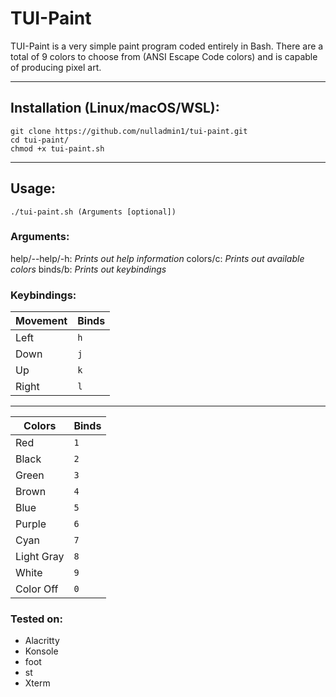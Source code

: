 # TUI-Paint

TUI-Paint is a very simple paint program coded entirely in Bash. There are a total of 9 colors to choose from (ANSI Escape Code colors) and is capable of producing pixel art.

------------------

## Installation (Linux/macOS/WSL):

```
git clone https://github.com/nulladmin1/tui-paint.git
cd tui-paint/
chmod +x tui-paint.sh
```

------------------

## Usage:

```
./tui-paint.sh (Arguments [optional])
```
### Arguments:
  help/--help/-h: *Prints out help information*
  colors/c: *Prints out available colors*
  binds/b: *Prints out keybindings*

### Keybindings:

|Movement|Binds|
|--------|-----|
|Left|`h`|
|Down|`j`|
|Up|`k`|
|Right|`l`|

-------------------

|Colors|Binds|
|------|-------|
|Red | `1`|
|Black| `2`|
|Green |`3`|
|Brown |`4`|
|Blue|`5`|
|Purple|	`6`|
|Cyan|	`7`|
|Light Gray| `8`|
|White|`9`|
|Color Off|`0`|


### Tested on:
* Alacritty
* Konsole
* foot
* st
* Xterm
